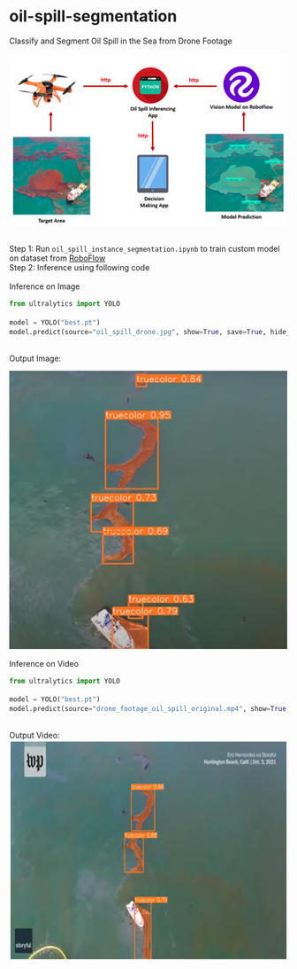 # oil-spill-segmentation
Classify and Segment Oil Spill in the Sea from Drone Footage<br>
<br>
![Oil Spill System](https://github.com/tim3in/oil-spill-segmentation/blob/main/architecture.png?raw=true)
<br><br>

Step 1: Run ``` oil_spill_instance_segmentation.ipynb ``` to train custom model on dataset from [RoboFlow](https://universe.roboflow.com/tim-4ijf0/oil-spill-segmentation/model/3)<br>
Step 2: Inference using following code <br>
<br>
Inference on Image<br>
```python
from ultralytics import YOLO

model = YOLO("best.pt")
model.predict(source="oil_spill_drone.jpg", show=True, save=True, hide_labels=False, hide_conf=False, conf=0.5, save_txt=False, save_crop=False, line_thickness=2)
```
<br>
Output Image:<br>

![Oil Spill in Sea](https://github.com/tim3in/oil-spill-segmentation/blob/main/oil-spill-predection.jpg?raw=true)

Inference on Video<br>
```python
from ultralytics import YOLO

model = YOLO("best.pt")
model.predict(source="drone_footage_oil_spill_original.mp4", show=True, save=True, hide_labels=False, hide_conf=False, conf=0.5, save_txt=False, save_crop=False, line_thickness=2)
```
<br>
Output Video:<br>
<a href="https://www.youtube.com/watch?v=iAG6r1ckPvk" target="_blank">
 <img src="https://raw.githubusercontent.com/tim3in/oil-spill-segmentation/main/oil_spill_yt_thumbnail.png" alt="Watch the video" width="700" height="400"  />
</a>
